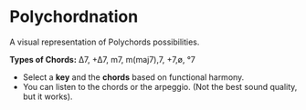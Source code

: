 # Polychordnation

A visual representation of Polychords possibilities.

**Types of Chords:** Δ7, +Δ7, m7, m(maj7),7, +7,ø, °7
- Select a **key** and the **chords** based on functional harmony.
- You can listen to the chords or the arpeggio. (Not the best sound quality, but it works).
